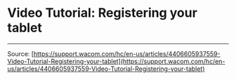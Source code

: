 # Video Tutorial: Registering your tablet



---
Source: [https://support.wacom.com/hc/en-us/articles/4406605937559-Video-Tutorial-Registering-your-tablet](https://support.wacom.com/hc/en-us/articles/4406605937559-Video-Tutorial-Registering-your-tablet)
